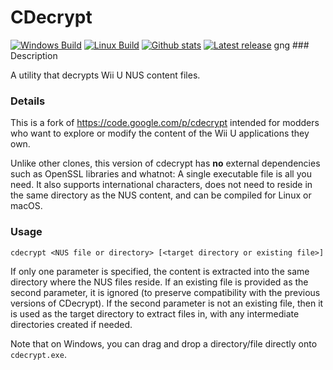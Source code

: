 # CDecrypt

[![Windows Build](https://img.shields.io/github/actions/workflow/status/VitaSmith/cdecrypt/windows.yml?style=flat-square&label=Windows%20Build)](https://github.com/VitaSmith/cdecrypt/actions/workflows/windows.yml)
[![Linux Build](https://img.shields.io/github/actions/workflow/status/VitaSmith/cdecrypt/linux.yml?style=flat-square&label=Linux%20Build)](https://github.com/VitaSmith/cdecrypt/actions/workflows/linux.yml)
[![Github stats](https://img.shields.io/github/downloads/VitaSmith/cdecrypt/total.svg?style=flat-square)](https://github.com/VitaSmith/cdecrypt/releases)
[![Latest release](https://img.shields.io/github/release-pre/VitaSmith/cdecrypt?style=flat-square)](https://github.com/VitaSmith/cdecrypt/releases)
gng ### Description

A utility that decrypts Wii U NUS content files.

### Details

This is a fork of https://code.google.com/p/cdecrypt intended for modders who
want to explore or modify the content of the Wii U applications they own.

Unlike other clones, this version of cdecrypt has **no** external dependencies
such as OpenSSL libraries and whatnot: A single executable file is all you need.
It also supports international characters, does not need to reside in the same
directory as the NUS content, and can be compiled for Linux or macOS.

### Usage

```
cdecrypt <NUS file or directory> [<target directory or existing file>]
```

If only one parameter is specified, the content is extracted into the same
directory where the NUS files reside. If an existing file is provided as the
second parameter, it is ignored (to preserve compatibility with the previous
versions of CDecrypt). If the second parameter is not an existing file, then
it is used as the target directory to extract files in, with any intermediate
directories created if needed.

Note that on Windows, you can drag and drop a directory/file directly onto
`cdecrypt.exe`.
